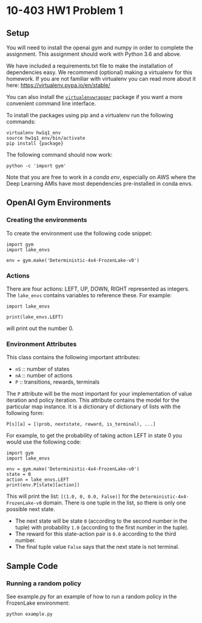 # 10-403 HW1 Problem 1
## Setup

You will need to install the openai gym and numpy in order to complete the
assignment. This assignment should work with Python 3.6 and above.

We have included a requirements.txt file to make the installation of
dependencies easy. We recommend (optional) making a virtualenv for this homework. If you
are not familiar with virtualenv you can read more about it here:
https://virtualenv.pypa.io/en/stable/

You can also install the [`virtualenvwrapper`](https://virtualenv.pypa.io/en/stable/) package if you want a more convenient command line interface.

To install the packages using pip and a virtualenv run the following commands:

```
virtualenv hw1q1_env
source hw1q1_env/bin/activate
pip install {package}
```

The following command should now work:

```
python -c 'import gym'
```

Note that you are free to work in a *conda env*, especially on AWS where the Deep Learning AMIs have most dependencies pre-installed in conda envs.


## OpenAI Gym Environments
### Creating the environments

To create the environment use the following code snippet:

```
import gym
import lake_envs

env = gym.make('Deterministic-4x4-FrozenLake-v0')
```

### Actions

There are four actions: LEFT, UP, DOWN, RIGHT represented as integers. The
`lake_envs` contains variables to reference
these. For example:

```
import lake_envs

print(lake_envs.LEFT)
```

will print out the number 0.

### Environment Attributes

This class contains the following important attributes:

- `nS` :: number of states
- `nA` :: number of actions
- `P` :: transitions, rewards, terminals

The `P` attribute will be the most important for your implementation of value
iteration and policy iteration. This attribute contains the model for the
particular map instance. It is a dictionary of dictionary of lists with the
following form:

```
P[s][a] = [(prob, nextstate, reward, is_terminal), ...]
```

For example, to get the probability of taking action LEFT in state 0 you would
use the following code:

```
import gym
import lake_envs

env = gym.make('Deterministic-4x4-FrozenLake-v0')
state = 0
action = lake_envs.LEFT
print(env.P[state][action])
```

This will print the list: `[(1.0, 0, 0.0, False)]` for the
`Deterministic-4x4-FrozenLake-v0` domain. There is one tuple in the list,
so there is only one possible next state.
- The next state will be state `0` (according to the second number in the
  tuple) with probability `1.0` (according to the first number in the tuple).
- The reward for this state-action pair is `0.0` according to the third number.
- The final tuple value `False` says that the next state is not terminal.

## Sample Code
### Running a random policy

See example.py for an example of how to run a random policy in the FrozenLake
environment:
```
python example.py
```
